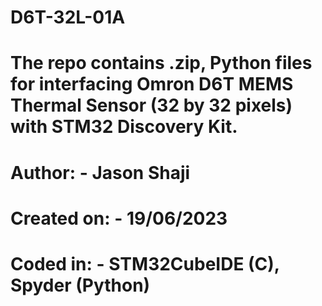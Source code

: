 # D6T-32L-01A
# The repo contains .zip, Python files for interfacing Omron D6T MEMS Thermal Sensor (32 by 32 pixels) with STM32 Discovery Kit.
# Author: - Jason Shaji
# Created on: - 19/06/2023
# Coded in: - STM32CubeIDE (C), Spyder (Python)
